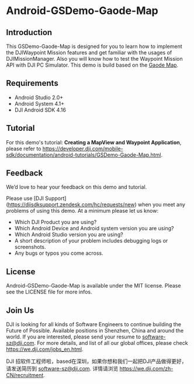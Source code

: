 # Android-GSDemo-Gaode-Map

## Introduction

This GSDemo-Gaode-Map is designed for you to learn how to implement the DJIWaypoint Mission features and get familiar with the usages of DJIMissionManager. Also you will know how to test the Waypoint Mission API with DJI PC Simulator. This demo is build based on the [Gaode Map](http://lbs.amap.com).

## Requirements

 - Android Studio 2.0+
 - Android System 4.1+
 - DJI Android SDK 4.16

## Tutorial

For this demo's tutorial: **Creating a MapView and Waypoint Application**, please refer to <https://developer.dji.com/mobile-sdk/documentation/android-tutorials/GSDemo-Gaode-Map.html>.

## Feedback

We’d love to hear your feedback on this demo and tutorial.

Please use [DJI Support] (https://djisdksupport.zendesk.com/hc/requests/new)  when you meet any problems of using this demo. At a minimum please let us know:

* Which DJI Product you are using?
* Which Android Device and Android system version you are using?
* Which Android Studio version you are using?
* A short description of your problem includes debugging logs or screenshots.
* Any bugs or typos you come across.

## License

Android-GSDemo-Gaode-Map is available under the MIT license. Please see the LICENSE file for more infos.

## Join Us

DJI is looking for all kinds of Software Engineers to continue building the Future of Possible. Available positions in Shenzhen, China and around the world. If you are interested, please send your resume to <software-sz@dji.com>. For more details, and list of all our global offices, please check <https://we.dji.com/jobs_en.html>.

DJI 招软件工程师啦，based在深圳，如果你想和我们一起把DJI产品做得更好，请发送简历到 <software-sz@dji.com>.  详情请浏览 <https://we.dji.com/zh-CN/recruitment>.
